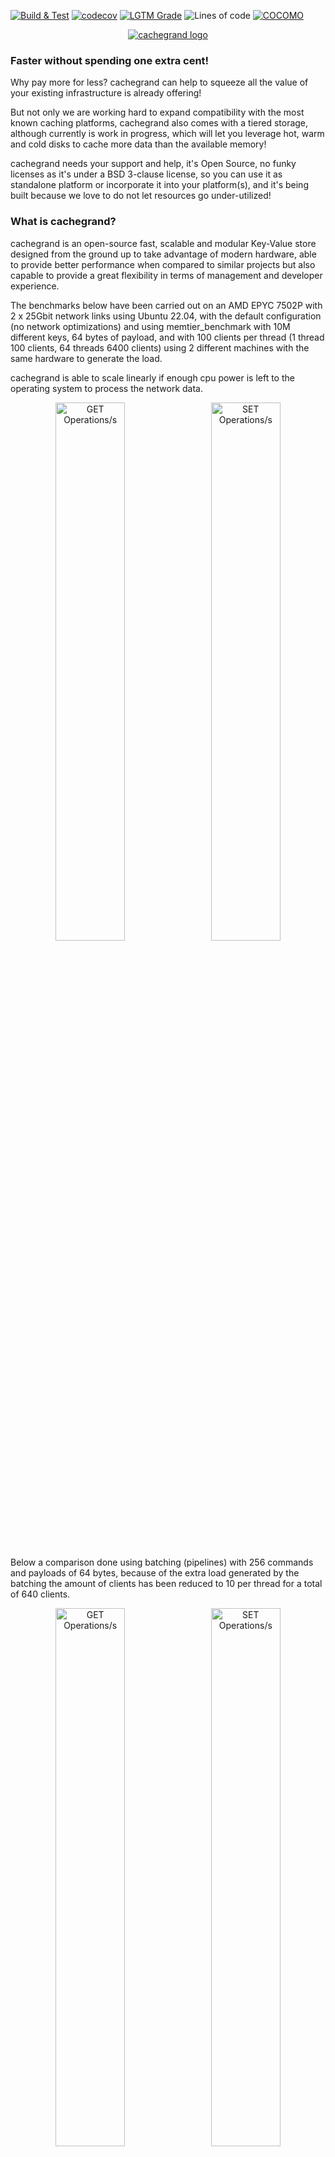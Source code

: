 [![Build & Test](https://github.com/danielealbano/cachegrand/actions/workflows/build_and_test.yml/badge.svg)](https://github.com/danielealbano/cachegrand/actions/workflows/build_and_test.yml)
[![codecov](https://codecov.io/gh/danielealbano/cachegrand/branch/main/graph/badge.svg?token=H4W0N0F7MT)](https://codecov.io/gh/danielealbano/cachegrand)
[![LGTM Grade](https://img.shields.io/lgtm/grade/cpp/github/danielealbano/cachegrand?label=lgtm%20code%20quality)](https://lgtm.com/projects/g/danielealbano/cachegrand/context:cpp)
![Lines of code](https://sloc.xyz/github/danielealbano/cachegrand)
[![COCOMO](https://sloc.xyz/github/danielealbano/cachegrand?category=cocomo)](https://en.wikipedia.org/wiki/COCOMO)

<p align="center">
  <a href="https://cachegrand.io">
    <picture>
      <source media="(prefers-color-scheme: dark)" srcset="https://raw.githubusercontent.com/danielealbano/cachegrand/main/docs/images/logo-dark.png">
      <img alt="cachegrand logo" src="https://raw.githubusercontent.com/danielealbano/cachegrand/main/docs/images/logo-light.png">
    </picture>
  </a>
</p>

### Faster without spending one extra cent!

Why pay more for less? cachegrand can help to squeeze all the value of your existing infrastructure is already offering!

But not only we are working hard to expand compatibility with the most known caching platforms, cachegrand also comes
with a tiered storage, although currently is work in progress, which will let you leverage hot, warm and cold disks
to cache more data than the available memory!

cachegrand needs your support and help, it's Open Source, no funky licenses as it's under a BSD 3-clause license, so you
can use it as standalone platform or incorporate it into your platform(s), and it's being built because we love to do
not let resources go under-utilized!

### What is cachegrand?

cachegrand is an open-source fast, scalable and modular Key-Value store designed from the ground up to take advantage of
modern hardware, able to provide better performance when compared to similar projects but also capable to provide a
great flexibility in terms of management and developer experience.

The benchmarks below have been carried out on an AMD EPYC 7502P with 2 x 25Gbit network links using Ubuntu 22.04, with
the default configuration (no network optimizations) and using memtier_benchmark with 10M different keys, 64 bytes of
payload, and with 100 clients per thread (1 thread 100 clients, 64 threads 6400 clients) using 2 different machines with
the same hardware to generate the load.

cachegrand is able to scale linearly if enough cpu power is left to the operating system to process the network data.

<p align="center">
  <img alt="GET Operations/s" src="https://raw.githubusercontent.com/danielealbano/cachegrand/main/docs/benchmarks/cachegrand-amd-epyc-7502p-get-ops.png" width="47%">
&nbsp;
  <img alt="SET Operations/s" src="https://raw.githubusercontent.com/danielealbano/cachegrand/main/docs/benchmarks/cachegrand-amd-epyc-7502p-set-ops.png" width="47%">
</p>

Below a comparison done using batching (pipelines) with 256 commands and payloads of 64 bytes, because of the extra load
generated by the batching the amount of clients has been reduced to 10 per thread for a total of 640 clients.

<p align="center">
  <img alt="GET Operations/s" src="https://raw.githubusercontent.com/danielealbano/cachegrand/main/docs/benchmarks/cachegrand-amd-epyc-7502p-get-pipeline-ops.png" width="47%">
&nbsp;
  <img alt="SET Operations/s" src="https://raw.githubusercontent.com/danielealbano/cachegrand/main/docs/benchmarks/cachegrand-amd-epyc-7502p-set-pipeline-ops.png" width="47%">
</p>

Latencies are great as well, especially taking into account that with 6400 clients over 64 cores the operating system
doesn't really have too much room to handle the network traffic.

<p align="center">
  <img alt="Latency with 1 threads and 100 clients" src="https://raw.githubusercontent.com/danielealbano/cachegrand/main/docs/benchmarks/cachegrand-amd-epyc-7502p-latencies-t1.jpg" width="47%">
&nbsp;
  <img alt="Latency with 64 threads and 6400 clients" src="https://raw.githubusercontent.com/danielealbano/cachegrand/main/docs/benchmarks/cachegrand-amd-epyc-7502p-latencies-t64.jpg" width="47%">
</p>

Key features:
- [Modular](https://github.com/danielealbano/cachegrand/blob/main/docs/architecture/modules.md) architecture to support
  widely used protocols, e.g.
  [Redis](https://github.com/danielealbano/cachegrand/blob/main/docs/architecture/modules/redis.md),
  [Prometheus](https://github.com/danielealbano/cachegrand/blob/main/docs/architecture/modules/prometheus.md), etc.
- [Time-series database](https://github.com/danielealbano/cachegrand/blob/main/docs/architecture/timeseries-db.md) for
  fast data writes and retrieval with primitives built to handle different data types (e.g. small strings, large blobs,
  jsons, etc.) - work in progress;
- [Hashtable](https://github.com/danielealbano/cachegrand/blob/main/docs/architecture/hashtable.md) GET Lock-free and
  Wait-free operations, SET and DELETE use localized spinlocks, the implementation is capable to digest 2.1 billion
  records per second on a 1x AMD EPYC 7502 (see
  [benches](https://github.com/danielealbano/cachegrand/blob/main/docs/benchmarks/hashtable.md));
- An extremely fast ad-hoc memory allocator for fixed size allocations, [Fast Fixed Memory Allocator (or FFMA)](https://github.com/danielealbano/cachegrand/blob/main/docs/architecture/fast-fixed-memory-allocator.md)
  capable of allocating and freeing memory in O(1);
- Linear vertical scalability when using the in-memory database, 2x cpus means 2x requests (see
  [benches](https://github.com/danielealbano/cachegrand/blob/main/docs/benchmarks/linear-vertical-scalability.md));
- [Built for flash memories](https://github.com/danielealbano/cachegrand/blob/main/docs/architecture/timeseries-db.md#flash-memories) 
  to be able to efficiently saturate the available IOPS in modern DC NVMEs and SSDs - proof of concept support;

Planned Key Features:
- More modules for additional platforms compatibility, e.g. [Memcache](https://github.com/danielealbano/cachegrand/blob/main/docs/architecture/modules/memcache.md), AWS S3,
  etc., or to add support for monitoring, e.g. [DataDog](https://github.com/danielealbano/cachegrand/blob/main/docs/architecture/modules/datadog.md),
- etc.;
- Ad ad-hoc network stack based on DPDK / Linux XDP (eXpress Data Path) and the FreeBSD network stack;
- [WebAssembly](https://github.com/danielealbano/cachegrand/blob/main/docs/architecture/webassembly.md) to provide
  AOT-compiled
  [User Defined Functions](https://github.com/danielealbano/cachegrand/blob/main/docs/architecture/webassembly/user-defined-functions.md),
  [event hooks](https://github.com/danielealbano/cachegrand/blob/main/docs/architecture/webassembly/event-hooks.md),
  implement [modules](https://github.com/danielealbano/cachegrand/blob/main/docs/architecture/webassembly.md#modules),
  you can use your preferred language to perform operations server side;
- [Replication groups](https://github.com/danielealbano/cachegrand/blob/main/docs/architecture/clustering-and-replication.md#replication-groups)
  and [replica tags](https://github.com/danielealbano/cachegrand/blob/main/docs/architecture/clustering-and-replication.md#replica-tags),
  tag data client side or use server side events to tag the data and determine how they will be replicated;
- [Active-Active](https://github.com/danielealbano/cachegrand/blob/main/docs/architecture/clustering-and-replication.md#active-active)
  [last-write-wins](https://github.com/danielealbano/cachegrand/blob/main/docs/architecture/clustering-and-replication.md#last-write-wins)
  data replication, it's a cache, write to any node of a replication group to which the replication tags are assigned,
  no need to worry it;

It's possible to find more information in the [docs'](https://github.com/danielealbano/cachegrand/blob/main/docs/)
folder.

The platform is written in C, validated via unit tests, Valgrind and integration tests, it's also built with a set of
compiler options to fortify the builds ([#85](https://github.com/danielealbano/cachegrand/issues/85)).

Currently, it runs only on Linux, on Intel or AMD cpus and requires a kernel v5.7 or newer, will be ported to other
platforms once will become more feature complete.

#### Please be aware that

cachegrand is not production ready and not feature complete, plenty of basic functionalities are being implemented,
the documentation is lacking as well as it's being re-written, please don't open issues for missing documentation.

The status of the project is tracked via GitHub using the project management board.

### Issues & contributions

Please if you find any bug, malfunction or regression feel free to open an issue or to fork the repository and submit
your PRs! If you do open an Issue for a crash, if possible please enable sentry.io in the configuration file and try to
reproduce the crash, a minidump will be automatically uploaded on sentry.io.
Also, if you have built cachegrand from the source, please attach the compiled binary to the issue as well as sentry.io
knows nothing of your own compiled binaries.

### Performances

The platform is regularly benchmarked as part of the development process to ensure that no regressions slip through,
it's possible to find more details in the [documentation](https://github.com/danielealbano/cachegrand/blob/main/docs/benchmarks.md).

### How to install

#### Distro packages

Packages are currently not available, they are planned to be created for the v0.3 milestone.

#### Build from source

Instructions on how to build cachegrand from the sources are available in the
[documentation](https://github.com/danielealbano/cachegrand/blob/main/docs/build-from-source.md)

### Configuration

cachegrand comes with a default configuration but for production use please review the
[documentation](https://github.com/danielealbano/cachegrand/blob/main/docs/configuration.md) to ensure an optimal deployment.

### Running cachegrand

cachegrand doesn't need to run as root but please review the configuration section to ensure that enough lockable memory
has been allowed, enough files can be opened and that the slab allocator has been enabled and enough huge pages have been provided

Before trying to start cachegrand, take a look to the
[performance tips](https://github.com/danielealbano/cachegrand/blob/main/docs/performance-tips.md) available in the
docs' section as they might provide a valuable help!

#### Help

```shell
$ ./cachegrand-server --help
Usage: cachegrand-server [OPTION...]

  -c, --config-file=FILE     Config file (default config file
                             /usr/local/etc/cachegrand/cachegrand.conf )
  -l, --log-level=LOG LEVEL  log level (error, warning, info, verbose, debug)
  -?, --help                 Give this help list
      --usage                Give a short usage message

Mandatory or optional arguments to long options are also mandatory or optional
for any corresponding short options.
```

#### Start it locally

```shell
/path/to/cachegrand-server -c /path/to/cachegrand.yaml
[2022-06-05T10:26:08Z][INFO       ][program] cachegrand-server version v0.1.0 (built on 2022-07-05T10:26:07Z)
[2022-06-05T10:26:08Z][INFO       ][program] > Release build, compiled using GCC v10.3.0
[2022-06-05T10:26:08Z][INFO       ][program] > Hashing algorithm in use t1ha2
[2022-06-05T10:26:08Z][INFO       ][config] Loading the configuration from ../../etc/cachegrand.yaml
[2022-06-05T10:26:08Z][INFO       ][program] Ready to accept connections
```

#### Docker

Download the example config file

```shell
curl https://raw.githubusercontent.com/danielealbano/cachegrand/main/etc/cachegrand.yaml.skel -o /path/to/cachegrand.yaml
```

Edit it with your preferred editor and then start cachegrand using the following command

```shell
docker run \
  -v /path/to/cachegrand.yaml:/etc/cachegrand/cachegrand.yaml \
  --ulimit memlock=-1:-1 \
  --ulimit nofile=262144:262144 \
  -p 6379:6379 \
  --rm \
  cachegrand/cachegrand-server:latest
```
